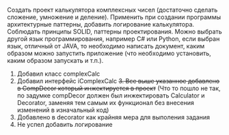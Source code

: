 Создать проект калькулятора комплексных чисел (достаточно сделать сложение, умножение и деление).
Применить при создании программы архитектурные паттерны, добавить логирование калькулятора.
Соблюдать принципы SOLID, паттерны проектирования.
Можно выбрать другой язык программирования, например C# или Python, если выбран язык, отличный от JAVA, то необходимо написать документ, каким образом можно запустить приложение (что необходимо установить, каким образом запускать и т.п.).

1. Добавил класс complexCalc
2. Добавил интерфейс iComplexCalc 
~~3. Все выше указанное добавлено в CompDecor который инжектируется в проект~~ (Что то пошло не так, по задумке compDecor должен был инжектировать Calculator и Decorator, заменяя тем самым их функционал без внесения изменений в изначальный код)
4. Добавлено в decorator как крайняя мера для выполения задания 
5. Не успел добавить логирование